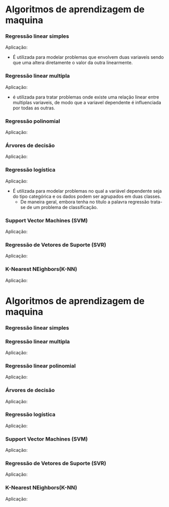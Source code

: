 # Algoritmos de aprendizagem de maquina
### Regressão linear simples 
Aplicação: 
- É utilizada para modelar problemas que envolvem duas variaveis sendo que uma altera diretamente o valor da outra linearmente.
    
### Regressão linear multipla 
Aplicação:
- é utilizada para tratar problemas onde existe uma relação linear entre multiplas variaveis, de modo que a variavel dependente é influenciada por todas as outras.
### Regressão polinomial
Aplicação:
### Árvores de decisão
Aplicação:
### Regressão logística 
Aplicação:
- É utilizada para modelar problemas no qual a variável dependente seja do tipo categórica e os dados podem ser agrupados em duas classes.
    - De maneira geral, embora tenha no titulo a palavra regressão trata-se de um problema de classificação.
### Support Vector Machines (SVM)
Aplicação:
### Regressão de Vetores de Suporte (SVR)
Aplicação:
### K-Nearest NEighbors(K-NN)
Aplicação:



# Algoritmos de aprendizagem de maquina
### Regressão linear simples 
### Regressão linear multipla 
Aplicação:
### Regressão linear polinomial
Aplicação:
### Árvores de decisão
Aplicação:
### Regressão logística 
Aplicação:
### Support Vector Machines (SVM)
Aplicação:
### Regressão de Vetores de Suporte (SVR)
Aplicação:
### K-Nearest NEighbors(K-NN)
Aplicação:

